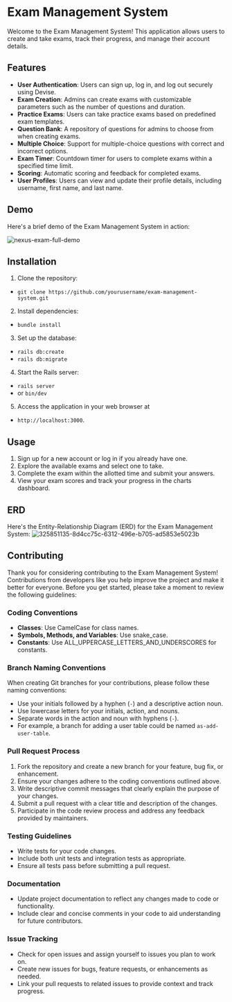 # Exam Management System

Welcome to the Exam Management System! This application allows users to create and take exams, track their progress, and manage their account details.

## Features

- **User Authentication**: Users can sign up, log in, and log out securely using Devise.
- **Exam Creation**: Admins can create exams with customizable parameters such as the number of questions and duration.
- **Practice Exams**: Users can take practice exams based on predefined exam templates.
- **Question Bank**: A repository of questions for admins to choose from when creating exams.
- **Multiple Choice**: Support for multiple-choice questions with correct and incorrect options.
- **Exam Timer**: Countdown timer for users to complete exams within a specified time limit.
- **Scoring**: Automatic scoring and feedback for completed exams.
- **User Profiles**: Users can view and update their profile details, including username, first name, and last name.
## Demo

Here's a brief demo of the Exam Management System in action:

![nexus-exam-full-demo](https://github.com/DavidVLe1/nexus-exam/assets/43181047/7930a1f5-3f69-45f9-9441-647340acc19a)
## Installation

1. Clone the repository:
- ```git clone https://github.com/yourusername/exam-management-system.git```
2. Install dependencies:
- ```bundle install```
3. Set up the database:
- ```rails db:create```
- ```rails db:migrate```
4. Start the Rails server:
- ```rails server```
- or ```bin/dev```
5. Access the application in your web browser at 
- `http://localhost:3000`.
## Usage

1. Sign up for a new account or log in if you already have one.
2. Explore the available exams and select one to take.
3. Complete the exam within the allotted time and submit your answers.
4. View your exam scores and track your progress in the charts dashboard.

## ERD

Here's the Entity-Relationship Diagram (ERD) for the Exam Management System:
![325851135-8d4cc75c-6312-496e-b705-ad5853e5023b](https://github.com/DavidVLe1/nexus-exam/assets/43181047/518deac3-b551-4339-a4c5-50eb40648ebf)

## Contributing

Thank you for considering contributing to the Exam Management System! Contributions from developers like you help improve the project and make it better for everyone. Before you get started, please take a moment to review the following guidelines:

### Coding Conventions

- **Classes**: Use CamelCase for class names.
- **Symbols, Methods, and Variables**: Use snake_case.
- **Constants**: Use ALL_UPPERCASE_LETTERS_AND_UNDERSCORES for constants.

### Branch Naming Conventions

When creating Git branches for your contributions, please follow these naming conventions:
- Use your initials followed by a hyphen (`-`) and a descriptive action noun.
- Use lowercase letters for your initials, action, and nouns.
- Separate words in the action and noun with hyphens (`-`).
- For example, a branch for adding a user table could be named `as-add-user-table`.

### Pull Request Process

1. Fork the repository and create a new branch for your feature, bug fix, or enhancement.
2. Ensure your changes adhere to the coding conventions outlined above.
3. Write descriptive commit messages that clearly explain the purpose of your changes.
4. Submit a pull request with a clear title and description of the changes.
5. Participate in the code review process and address any feedback provided by maintainers.

### Testing Guidelines

- Write tests for your code changes.
- Include both unit tests and integration tests as appropriate.
- Ensure all tests pass before submitting a pull request.

### Documentation

- Update project documentation to reflect any changes made to code or functionality.
- Include clear and concise comments in your code to aid understanding for future contributors.

### Issue Tracking

- Check for open issues and assign yourself to issues you plan to work on.
- Create new issues for bugs, feature requests, or enhancements as needed.
- Link your pull requests to related issues to provide context and track progress.


